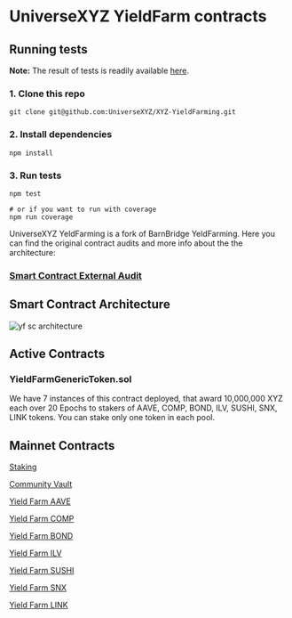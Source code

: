# UniverseXYZ YieldFarm contracts

## Running tests
**Note:** The result of tests is readily available [here](./test-results.md).

### 1. Clone this repo
```shell
git clone git@github.com:UniverseXYZ/XYZ-YieldFarming.git
```

### 2. Install dependencies
```shell
npm install
```

### 3. Run tests
```shell
npm test

# or if you want to run with coverage
npm run coverage
```

UniverseXYZ YeldFarming is a fork of BarnBridge YeldFarming. Here you can find the original contract audits and more info about the the architecture:
### [Smart Contract External Audit](https://github.com/BarnBridge/BarnBridge-YieldFarming/blob/master/BarnBridge-Yield-Farming-and-Incentivization-AUDIT.pdf)

## Smart Contract Architecture
![yf sc architecture](https://user-images.githubusercontent.com/4047772/120464712-e7bee680-c3a5-11eb-97ea-80df581af5ef.png)

## Active Contracts
### YieldFarmGenericToken.sol
We have 7 instances of this contract deployed, that award 10,000,000 XYZ each over 20 Epochs to stakers of AAVE, COMP, BOND, ILV, SUSHI, SNX, LINK tokens.
You can stake only one token in each pool.
## Mainnet Contracts

 [Staking](https://etherscan.io/address/0x2d615795a8bdb804541C69798F13331126BA0c09#tokentxns)

 [Community Vault](https://etherscan.io/address/0xc6f269bcdE85CBA7C9d91aE5fB91f5612ff9bd8e)

 [Yield Farm AAVE](https://etherscan.io/address/0x49E01d04F5aB5Cbc110D4f15Eee983e4729FDf29#code)

 [Yield Farm COMP](https://etherscan.io/address/0x4C82B95202F936afC3f493E6779Fb9d3452811a9#code)

 [Yield Farm BOND](https://etherscan.io/address/0x9f8B01b9Aa4eefb8809c550cF3fe8E904c7Ea659#code)

 [Yield Farm ILV](https://etherscan.io/address/0x0Ef4852645FA17fDAd5f15f7b4021251090Ea0C7#code)

 [Yield Farm SUSHI](https://etherscan.io/address/0xe3e1860a5653c030818226e0cB1efb4a477A5F32#code)

 [Yield Farm SNX](https://etherscan.io/address/0x1d59a853085c2b34ABc433e71AE652186BD7fc8F#code)

 [Yield Farm LINK](https://etherscan.io/address/0x1f926b0924f64175dB5d10f652628e7849d0185e#code)
